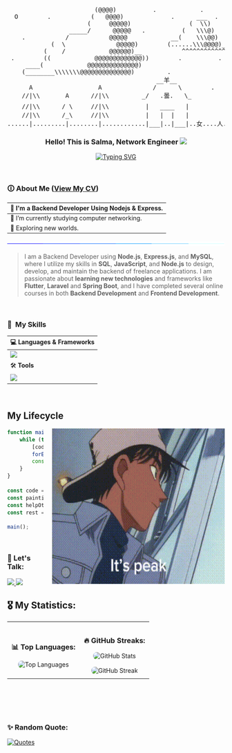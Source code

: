 <pre lang="javascript">
                        (@@@@)          .            .                  .                          .              .                    .                        .                      .
  O        .           (   @@@@)             .      ___  .      .              .          .                .                    .                .                        .  _(@)
                      (     @@@@@)                (  \\)                             .              .                    .                  .               .            ___(  #@)    .
                 _____/      @@@@@   .          (   \\\@)                .                                .                                                          ___(.......#@)
    .           /           @@@@@            __(    \\\@@)                          .         .                 _¥_            .         .      .        (@@@)        .                  .
            (  \              @@@@@)        (......\\\@@@@)___                                       .        /| 0 |\                                (    @@@@@)
          (    /            @@@@@@)__           ^^^^^^^^^^^^^^^^            .            .               _^^^^^|_п_|^^^^_                    .  (       @@@@@@@@)             .             .
 .        ((            @@@@@@@@@@@@@))        .          .          .            .                ____//////////\\\\\\\\\____         ,,,,,(...............@@@@@@@)  .                 .
     ____(            @@@@@@@@@@@@@@)                                     .                    ___///////////////\\\\\\\\\\\\\\___          .               .                  .
    (________\\\\\\\@@@@@@@@@@@@@@)         .                .                  .        .   /\_/\_/\_/\_/\_/\_/\_/\_/\_/\_/\_/\_/\              .           .                      (@@)
                                         __羊__                      .                  ____|  _              ___      __    ___   |___                              _____________(  @@@)
      A                  A              /      \        .        .      .             /  _    /       __/    /   __  /      \    \  _   \         .          .  ....(................@@@@)
    //|\\       A      //|\\         _/   .曇.   \_         .               .     ___/  /    |      _/          /     __    __      __    \_🐈_                                           .
    //|\\      / \     //|\\          |   ____   |                            __/  _  /       _      __    __/      /     ___  \      \      _\__木        .                //|\\   .              
    //|\\      /_\     //|\\          |   |  |   |                          /     /      ___/     __/   __/        /     __     |__    \__        \木                       //|\\       .            
......|.........|........|............|___|..|___|..女....人....ᓚᘏᗢ......./            /        /      | @susalulmumaO12   \        \      \        \........................|......................
</pre>


<h3 align="center">
  Hello! This is Salma, Network Engineer 
  <img src="https://media.giphy.com/media/hvRJCLFzcasrR4ia7z/giphy.gif" width="28">
</h3>

<p align="center">
  <a href="https://git.io/typing-svg"><img src="https://readme-typing-svg.demolab.com?font=Fira+Code&pause=1000&color=EF97B0&center=true&width=435&lines=Backend+Developer;Network+Engineer;CyberSecurity+Student" alt="Typing SVG" /></a>
</p>


<br>


### 🛈 About Me (<a href="./assets/SalmaAlfawal-CV.pdf" target="_blank">View My CV</a>)
|🏢 I'm a **Backend Developer** Using **Nodejs** & **Express**.|
| :--- |
|🌱 I’m currently studying computer networking.
|🔭 Exploring new worlds.|
 
<img src="./assets/loading.gif" width="1000" height="10" align="center"/>

> I am a Backend Developer using **Node.js**, **Express.js**, and **MySQL**, where I utilize my skills in **SQL**, **JavaScript**, and **Node.js** to design, develop, and maintain the backend of freelance applications. I am passionate about **learning new technologies** and frameworks like **Flutter**, **Laravel** and **Spring Boot**, and I have completed several online courses in both **Backend Development** and **Frontend Development**.




<br>


### 🎯 &nbsp;My Skills
| 💻 **Languages & Frameworks** |
| :--- |
| <img src="https://skillicons.dev/icons?i=nodejs,express,js,typescript,mysql,php,laravel,flutter,c,cpp,cmake,java,py,html,css" />|
| 🛠 **Tools** |
| <img src="https://skillicons.dev/icons?i=vscode,postman,androidstudio,github,git,md,firebase,discord,bots,windows,linux,arch,stackoverflow,npm,illustrator,aftereffects,premiere&perline=12" />|


<br>


## My Lifecycle

<div style="float: right; margin-left: 20px;">
    <img src="./assets/hattori-peak.gif" align="right" width="400" height="360"/>
</div>

```js
function main() {
    while (true) {
        [code, painting, helpOthers, rest].
        forEach(task => task());
        console.log("Repeating the cycle...");
    }
}

const code = () => console.log("Writing code.");
const painting = () => console.log("Painting.");
const helpOthers = () => console.log("Helping others.");
const rest = () => console.log("Taking a break.");

main();
```

<br>


### 📩 Let's Talk:
<a href="https://www.linkedin.com/in/salma-fawal12/" target="_blank">
  <img src="https://img.shields.io/badge/-Salma Alfawal-0077B5?style=for-the-badge&logo=Linkedin"/>
</a>
<a href="mailto:fawal.salma@gmail.com" target="_blank">
    <img src="https://img.shields.io/badge/-fawal.salma-0077B5?style=for-the-badge&logo=Gmail&color=F3FDF3" />
</a>



<br>


## 🎖️ My Statistics:

<!-- GitHub Stats -->
<table align="center">
  <tr>
    <td align="center" style="padding: 10px;">
      <h3>📊 Top Languages:</h3>
      <img src="https://github-readme-stats.vercel.app/api/top-langs/?username=susalulmumaO12&layout=donut&theme=synthwave&show_icons=true&locale=en" alt="Top Languages" style="border-radius: 8px;" />
    </td>
    <td align="center" style="padding: 10px;">
      <h3>🔥 GitHub Streaks:</h3>
      <img src="https://github-readme-stats.vercel.app/api?username=susalulmumaO12&show_icons=true&theme=synthwave&hide_border=true" alt="GitHub Stats" style="border-radius: 8px;" />
      <br><br>
      <img src="https://github-readme-streak-stats.herokuapp.com/?user=susalulmumaO12&theme=synthwave&hide_border=true&show_icons=true" alt="GitHub Streak" style="border-radius: 8px;" />
    </td>
  </tr>
</table>

<br><br>



<br>


### ✨ Random Quote:
<a href="https://github.com/piyushsuthar/github-readme-quotes">
    <img alt="Quotes" src="https://quotes-github-readme.vercel.app/api?type=horizontal&theme=dracula&animation=grow_out_in&quoteCategory=programming?border=true">
</a>

